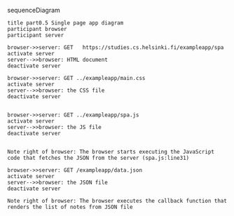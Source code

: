 

sequenceDiagram

    title part0.5 Single page app diagram
    participant browser
    participant server

    browser->>server: GET 	https://studies.cs.helsinki.fi/exampleapp/spa
    activate server
    server-->>browser: HTML document
    deactivate server

    browser->>server: GET ../exampleapp/main.css
    activate server
    server-->>browser: the CSS file
    deactivate server


    browser->>server: GET ../exampleapp/spa.js
    activate server
    server-->>browser: the JS file
    deactivate server


    Note right of browser: The browser starts executing the JavaScript code that fetches the JSON from the server (spa.js:line31)

    browser->>server: GET /exampleapp/data.json
    activate server
    server-->>browser: the JSON file
    deactivate server

    Note right of browser: The browser executes the callback function that renders the list of notes from JSON file

    